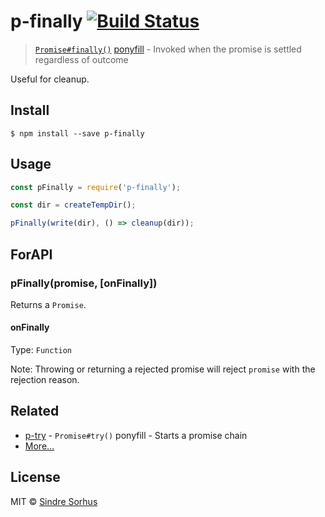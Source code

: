 # p-finally [![Build Status](https://travis-ci.org/sindresorhus/p-finally.svg?branch=master)](https://travis-ci.org/sindresorhus/p-finally)

> [`Promise#finally()`](https://github.com/tc39/proposal-promise-finally) [ponyfill](https://ponyfill.com) - Invoked when the promise is settled regardless of outcome

Useful for cleanup.


## Install

```
$ npm install --save p-finally
```


## Usage

```js
const pFinally = require('p-finally');

const dir = createTempDir();

pFinally(write(dir), () => cleanup(dir));
```


## ForAPI

### pFinally(promise, [onFinally])

Returns a `Promise`.

#### onFinally

Type: `Function`

Note: Throwing or returning a rejected promise will reject `promise` with the rejection reason.


## Related

- [p-try](https://github.com/sindresorhus/p-try) - `Promise#try()` ponyfill - Starts a promise chain
- [More…](https://github.com/sindresorhus/promise-fun)


## License

MIT © [Sindre Sorhus](https://sindresorhus.com)
